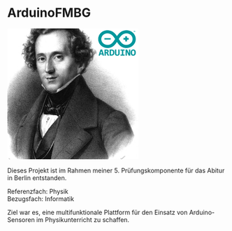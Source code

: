 # ArduinoFMBG
![ArduinoFMBG Logo](Materialien/logoSmall.png)

Dieses Projekt ist im Rahmen meiner 5. Prüfungskomponente für das Abitur in Berlin entstanden. 

Referenzfach: Physik\
Bezugsfach: Informatik

Ziel war es, eine multifunktionale Plattform für den Einsatz von Arduino-Sensoren im Physikunterricht zu schaffen.
